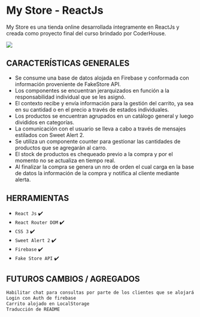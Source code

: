 # My Store - ReactJs

My Store es una tienda online desarrollada íntegramente en ReactJs y creada como proyecto final del curso brindado por CoderHouse.

<img src="./public/assets/MyStore.gif" />

## CARACTERÍSTICAS GENERALES

- Se consume una base de datos alojada en Firebase y conformada con información proveniente de FakeStore API.
- Los componentes se encuentran jerarquizados en función a la responsabilidad individual que se les asignó.
- El contexto recibe y envía información para la gestión del carrito, ya sea en su cantidad o en el precio a través de estados individuales.
- Los productos se encuentran agrupados en un catálogo general y luego divididos en categorías.
- La comunicación con el usuario se lleva a cabo a través de mensajes estilados con Sweet Alert 2.
- Se utiliza un componente counter para gestionar las cantidades de productos que se agregarán al carro.
- El stock de productos es chequeado previo a la compra y por el momento no se actualiza en tiempo real.
- Al finalizar la compra se genera un nro de orden el cual carga en la base de datos la información de la compra y notifica al cliente mediante alerta.

## HERRAMIENTAS

- `React Js` ✔️
- `React Router DOM` ✔️
- `CSS 3` ✔️
- `Sweet Alert 2` ✔️
- `Firebase` ✔️
- `Fake Store API` ✔️

## FUTUROS CAMBIOS / AGREGADOS

```sh
Habilitar chat para consultas por parte de los clientes que se alojará en DB
Login con Auth de firebase
Carrito alojado en LocalStorage
Traducción de README
```

